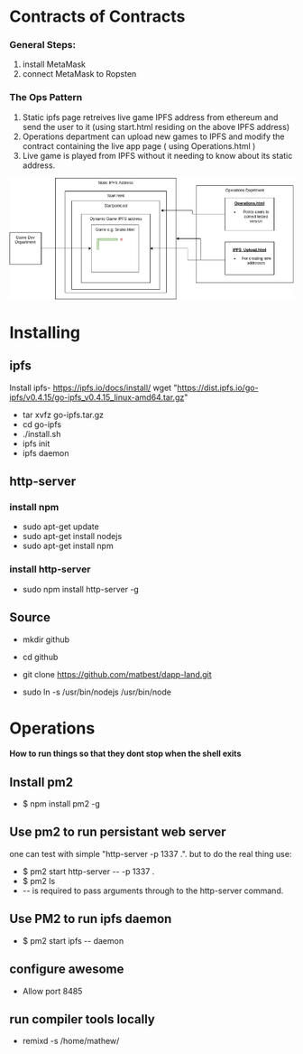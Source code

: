 # Contracts of Contracts


### General Steps:
1. install MetaMask
1. connect MetaMask to Ropsten


### The Ops Pattern
1. Static ipfs page retreives live game IPFS address from ethereum and send the user to it (using start.html residing on the above IPFS address)
2. Operations department can upload new games to IPFS and modify the contract containing the live app page ( using Operations.html )
3. Live game is played from IPFS without it needing to know about its static address.

![Pattern picture](IPFS%20ethereum%20pattern.png)

# Installing
## ipfs
Install ipfs- https://ipfs.io/docs/install/
wget "https://dist.ipfs.io/go-ipfs/v0.4.15/go-ipfs_v0.4.15_linux-amd64.tar.gz"
* tar xvfz go-ipfs.tar.gz
* cd go-ipfs
* ./install.sh
* ipfs init
* ipfs daemon

## http-server
### install npm
* sudo apt-get update
* sudo apt-get install nodejs
* sudo apt-get install npm

### install http-server
*  sudo npm install http-server -g

## Source
 * mkdir github
 * cd github
 * git clone https://github.com/matbest/dapp-land.git

 * sudo ln -s /usr/bin/nodejs /usr/bin/node




# Operations
#### How to run things so that they dont stop when the shell exits
## Install pm2
 * $ npm install pm2 -g

## Use pm2 to run persistant web server
one can test with simple "http-server -p 1337 .". but to do the real thing use:

 * $ pm2 start http-server -- -p 1337 .
 * $ pm2 ls
 * -- is required to pass arguments through to the http-server command.

## Use PM2 to run ipfs daemon

* $ pm2 start ipfs -- daemon

## configure awesome
* Allow port 8485

## run compiler tools locally
* remixd -s /home/mathew/
